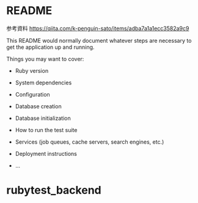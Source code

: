 # README


参考資料
https://qiita.com/k-penguin-sato/items/adba7a1a1ecc3582a9c9

This README would normally document whatever steps are necessary to get the
application up and running.

Things you may want to cover:

* Ruby version

* System dependencies

* Configuration

* Database creation

* Database initialization

* How to run the test suite

* Services (job queues, cache servers, search engines, etc.)

* Deployment instructions

* ...
# rubytest_backend
